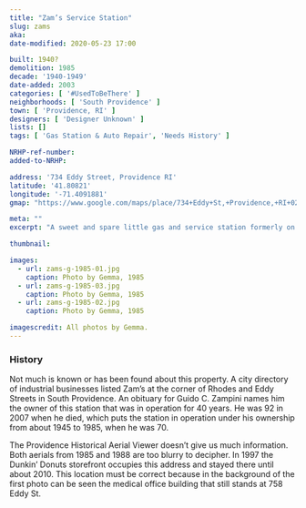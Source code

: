 ```yaml
---
title: "Zam’s Service Station"
slug: zams
aka: 
date-modified: 2020-05-23 17:00

built: 1940?
demolition: 1985
decade: '1940-1949'
date-added: 2003
categories: [ '#UsedToBeThere' ]
neighborhoods: [ 'South Providence' ]
town: [ 'Providence, RI' ]
designers: [ 'Designer Unknown' ]
lists: []
tags: [ 'Gas Station & Auto Repair', 'Needs History' ]

NRHP-ref-number:
added-to-NRHP:

address: '734 Eddy Street, Providence RI'
latitude: '41.80821'
longitude: '-71.4091881'
gmap: "https://www.google.com/maps/place/734+Eddy+St,+Providence,+RI+02903/@41.80821,-71.4091881,17z/data=!3m1!4b1!4m5!3m4!1s0x89e44567edecd80d:0x196fb7386338fed6!8m2!3d41.80821!4d-71.4069994"

meta: ""
excerpt: "A sweet and spare little gas and service station formerly on Eddy Street. Love the painted transom sign."

thumbnail: 

images:
  - url: zams-g-1985-01.jpg
    caption: Photo by Gemma, 1985
  - url: zams-g-1985-03.jpg
    caption: Photo by Gemma, 1985
  - url: zams-g-1985-02.jpg
    caption: Photo by Gemma, 1985

imagescredit: All photos by Gemma.
---
```


### History

Not much is known or has been found about this property. A city directory of industrial businesses listed Zam’s at the corner of Rhodes and Eddy Streets in South Providence. An obituary for Guido C. Zampini names him the owner of this station that was in operation for 40 years. He was 92 in 2007 when he died, which puts the station in operation under his ownership from about 1945 to 1985, when he was 70. 

The Providence Historical Aerial Viewer doesn’t give us much information. Both aerials from 1985 and 1988 are too blurry to decipher. In 1997 the Dunkin’ Donuts storefront occupies this address and stayed there until about 2010. This location must be correct because in the background of the first photo can be seen the medical office building that still stands at 758 Eddy St. 
